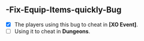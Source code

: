 ## -Fix-Equip-Items-quickly-Bug

- [x] The players using this bug to cheat in **[XO Event]**.
- [ ] Using it to cheat in **Dungeons**.
